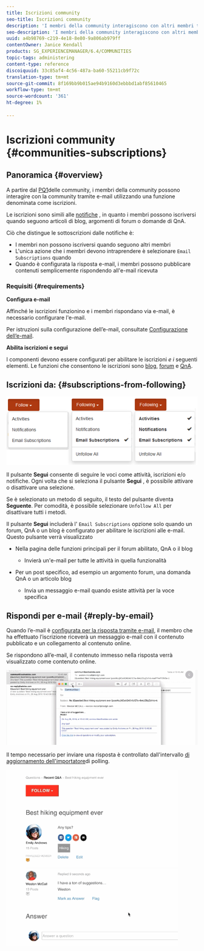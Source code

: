 ```yaml
---
title: Iscrizioni community
seo-title: Iscrizioni community
description: 'I membri della community interagiscono con altri membri tramite e-mail '
seo-description: 'I membri della community interagiscono con altri membri tramite e-mail '
uuid: a4b98769-c219-4e18-8e80-9a806ab979ff
contentOwner: Janice Kendall
products: SG_EXPERIENCEMANAGER/6.4/COMMUNITIES
topic-tags: administering
content-type: reference
discoiquuid: 33c85af4-4c56-487a-ba60-55211cb9f72c
translation-type: tm+mt
source-git-commit: 8f169bb9b015ae94b9160d3ebbbd1abf85610465
workflow-type: tm+mt
source-wordcount: '361'
ht-degree: 1%

---
```



# Iscrizioni community {#communities-subscriptions}

## Panoramica {#overview}

A partire dal [PQ1](deploy-communities.md#latestfeaturepack)delle community, i membri della community possono interagire con la community tramite e-mail utilizzando una funzione denominata come iscrizioni.

Le iscrizioni sono simili alle [notifiche](notifications.md) , in quanto i membri possono iscriversi quando seguono articoli di blog, argomenti di forum o domande di QnA.

Ciò che distingue le sottoscrizioni dalle notifiche è:

* I membri non possono iscriversi quando seguono altri membri
* L&#39;unica azione che i membri devono intraprendere è selezionare `Email Subscriptions` quando
* Quando è configurata la risposta e-mail, i membri possono pubblicare contenuti semplicemente rispondendo all&#39;e-mail ricevuta

### Requisiti {#requirements}

**Configura e-mail**

Affinché le iscrizioni funzionino e i membri rispondano via e-mail, è necessario configurare l&#39;e-mail.

Per istruzioni sulla configurazione dell’e-mail, consultate [Configurazione dell’e-mail](email.md).

**Abilita iscrizioni e segui**

I componenti devono essere configurati per abilitare le iscrizioni *e i* seguenti elementi. Le funzioni che consentono le iscrizioni sono [blog](blog-feature.md), [forum](forum.md) e [QnA](working-with-qna.md).

## Iscrizioni da: {#subscriptions-from-following}

![chlimage_1-5](assets/chlimage_1-5.png)

Il pulsante **Segui** consente di seguire le voci come attività, iscrizioni e/o notifiche. Ogni volta che si seleziona il pulsante **Segui** , è possibile attivare o disattivare una selezione.

Se è selezionato un metodo di seguito, il testo del pulsante diventa **Seguente**. Per comodità, è possibile selezionare `Unfollow All` per disattivare tutti i metodi.

Il pulsante **Segui** includerà l&#39; `Email Subscriptions` opzione solo quando un forum, QnA o un blog è configurato per abilitare le iscrizioni alle e-mail. Questo pulsante verrà visualizzato

* Nella pagina delle funzioni principali per il forum abilitato, QnA o il blog

   * Invierà un&#39;e-mail per tutte le attività in quella funzionalità

* Per un post specifico, ad esempio un argomento forum, una domanda QnA o un articolo blog

   * Invia un messaggio e-mail quando esiste attività per la voce specifica

## Rispondi per e-mail {#reply-by-email}

Quando l’e-mail è [configurata per la risposta tramite e-mail](email.md#configure-polling-importer), il membro che ha effettuato l’iscrizione riceverà un messaggio e-mail con il contenuto pubblicato e un collegamento al contenuto online.

Se rispondono all’e-mail, il contenuto immesso nella risposta verrà visualizzato come contenuto online.

![chlimage_1-6](assets/chlimage_1-6.png)

Il tempo necessario per inviare una risposta è controllato dall&#39;intervallo [di aggiornamento dell&#39;importatore](email.md#configure-polling-importer)di polling.

![chlimage_1-7](assets/chlimage_1-7.png)

